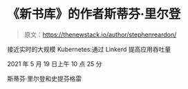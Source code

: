 # 《新书库》的作者斯蒂芬·里尔登

> 原文：<https://thenewstack.io/author/stephenreardon/>

接近实时的大规模 Kubernetes:通过 Linkerd 提高应用吞吐量

2021 年 5 月 19 日上午 10 点 25 分

斯蒂芬·里尔登和史提芬格雷